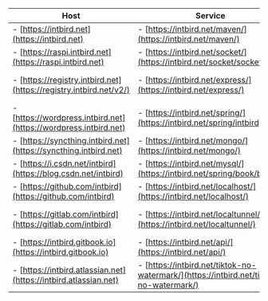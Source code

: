 | Host                                                              | Service                                                                                | Panel  |
| -------                                                           | -------                                                                                | -------                                                            |
|- [https://intbird.net](https://intbird.net)                       |- [https://intbird.net/maven/](https://intbird.net/maven/)                              |- [https://intbird.net/webmin/](https://intbird.net/webmin/)        |
|- [https://raspi.intbird.net](https://raspi.intbird.net)           |- [https://intbird.net/socket/](https://intbird.net/socket/socket.io/)                  |- [https://intbird.net/portainer/](https://intbird.net/portainer/)  |
|- [https://registry.intbird.net](https://registry.intbird.net/v2/) |- [https://intbird.net/express/](https://intbird.net/express/)                          |- [https://intbird.net/kubernetes/](https://intbird.net/kubernetes/)|
|- [https://wordpress.intbird.net](https://wordpress.intbird.net)   |- [https://intbird.net/spring/](https://intbird.net/spring/intbird)                     |- [https://intbird.net/nexus/](https://intbird.net/nexus/)          |
|- [https://syncthing.intbird.net](https://syncthing.intbird.net)   |- [https://intbird.net/mongo/](https://intbird.net/mongo/)                              |- [https://intbird.net/jenkins/](https://intbird.net/jenkins/)      |
|- [https://i.csdn.net/intbird](https://blog.csdn.net/intbird)      |- [https://intbird.net/mysql/](https://intbird.net/spring/book/books)                   |- [https://intbird.net/remote/](https://intbird.net/remote/)       |
|- [https://github.com/intbird](https://github.com/intbird)         |- [https://intbird.net/localhost/](https://intbird.net/localhost/)                      |- [https://intbird.net/seafile/](https://intbird.net/seafile/)      |
|- [https://gitlab.com/intbird](https://gitlab.com/intbird)         |- [https://intbird.net/localtunnel/](https://intbird.net/localtunnel/)                  |- [https://intbird.net/nextcloud/](https://intbird.net/nextcloud/)  |
|- [https://intbird.gitbook.io](https://intbird.gitbook.io)         |- [https://intbird.net/api/](https://intbird.net/api/)                                  |- email: [intbird@intbird.net](mailto:intbird@intbird.net)          |
|- [https://intbird.atlassian.net](https://intbird.atlassian.net)   |- [https://intbird.net/tiktok-no-watermark/](https://intbird.net/tiktok-no-watermark/)  |- telegram: [https://t.me/intbird](https://t.me/intbird)            |                                                     |
